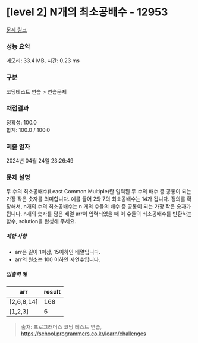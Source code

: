 # [level 2] N개의 최소공배수 - 12953 

[문제 링크](https://school.programmers.co.kr/learn/courses/30/lessons/12953) 

### 성능 요약

메모리: 33.4 MB, 시간: 0.23 ms

### 구분

코딩테스트 연습 > 연습문제

### 채점결과

정확성: 100.0<br/>합계: 100.0 / 100.0

### 제출 일자

2024년 04월 24일 23:26:49

### 문제 설명

<p>두 수의 최소공배수(Least Common Multiple)란 입력된 두 수의 배수 중 공통이 되는 가장 작은 숫자를 의미합니다. 예를 들어 2와 7의 최소공배수는 14가 됩니다. 정의를 확장해서, n개의 수의 최소공배수는 n 개의 수들의 배수 중 공통이 되는 가장 작은 숫자가 됩니다. n개의 숫자를 담은 배열 arr이 입력되었을 때 이 수들의 최소공배수를 반환하는 함수, solution을 완성해 주세요. </p>

<h5>제한 사항</h5>

<ul>
<li>arr은 길이 1이상, 15이하인 배열입니다.</li>
<li>arr의 원소는 100 이하인 자연수입니다.</li>
</ul>

<h5>입출력 예</h5>
<table class="table">
        <thead><tr>
<th>arr</th>
<th>result</th>
</tr>
</thead>
        <tbody><tr>
<td>[2,6,8,14]</td>
<td>168</td>
</tr>
<tr>
<td>[1,2,3]</td>
<td>6</td>
</tr>
</tbody>
      </table>

> 출처: 프로그래머스 코딩 테스트 연습, https://school.programmers.co.kr/learn/challenges